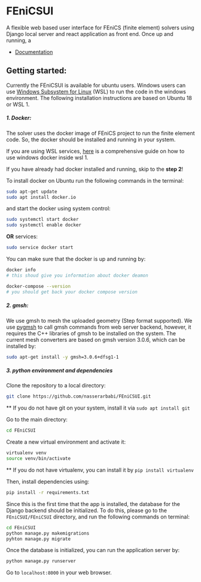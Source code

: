 # FEniCSUI
A flexible web based user interface for FEniCS (finite element) solvers using Django local server and react application as front end. Once up and running, a 

- [Documentation](https://fenicsui.readthedocs.io/en/latest/)

## Getting started:

Currently the FEniCSUI is available for ubuntu users. Windows users can use [Windows Subsystem for Linux](https://docs.microsoft.com/en-us/windows/wsl/install-win10) (WSL) to run the code in the windows environment. The following installation instructions are based on Ubuntu 18 or WSL 1.

##### 1. Docker:

The solver uses the docker image of FEniCS project to run the finite element code. So, the docker should be installed and running in your system. 

If you are using WSL services, [here](https://nickjanetakis.com/blog/setting-up-docker-for-windows-and-wsl-to-work-flawlessly) is a comprehensive guide on how to use windows docker inside wsl 1.

If you have already had docker installed and running, skip to the **step 2**!

To install docker on Ubuntu run the following commands in the terminal:

```bash
sudo apt-get update
sudo apt install docker.io
```

and start the docker using system control:

```bash
sudo systemctl start docker
sudo systemctl enable docker
```

**OR** services:

```bash
sudo service docker start
```



You can make sure that the docker is up and running by:

```bash
docker info
# this shoud give you information about docker deamon

docker-compose --version
# you should get back your docker compose version
```

##### 2. gmsh:

We use gmsh to mesh the uploaded geometry (Step format supported). We use [pygmsh](https://pypi.org/project/pygmsh/) to call gmsh commands from web server backend, however, it requires the C++ libraries of gmsh to be installed on the system. The current mesh converters are based on gmsh version 3.0.6, which can be installed by:

```bash
sudo apt-get install -y gmsh=3.0.6+dfsg1-1
```

##### 3. python environment and dependencies

Clone the repository to a local directory:

```bash
git clone https://github.com/nasserarbabi/FEniCSUI.git
```

** If you do not have git on your system, install it via `sudo apt install git`

Go to the main directory:

```bash
cd FEniCSUI
```

Create a new virtual environment and activate it:

```bash
virtualenv venv
source venv/bin/activate
```

** If you do not have virtualenv, you can install it by `pip install virtualenv`

Then, install dependencies using:

```bash
pip install -r requirements.txt
```

Since this is the first time that the app is installed, the database for the Django backend should be initialized. To do this, please go to the `FEniCSUI/FEniCSUI` directory, and run the following commands on terminal:

```bash
cd FEniCSUI
python manage.py makemigrations
pyhton manage.py migrate
```

Once the database is initialized, you can run the application server by:

```bash
python manage.py runserver
```

Go to `localhost:8000` in your web browser. 

